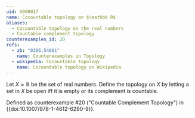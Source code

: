 ```yaml
---
uid: S000017
name: Cocountable topology on $\mathbb R$
aliases:
  - Cocountable topology on the real numbers
  - Countable complement topology
counterexamples_id: 20
refs:
  - zb: "0386.54001" 
    name: Counterexamples in Topology
  - wikipedia: Cocountable_topology
    name: Cocountable topology on Wikipedia
---
```

Let $X=\mathbb R$ be the set of real numbers.  Define the topology on $X$ by letting a set in $X$ be open iff it is empty or its complement is countable. 

Defined as counterexample #20 ("Countable Complement Topology")
in {{doi:10.1007/978-1-4612-6290-9}}.

